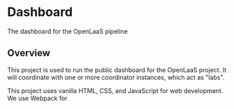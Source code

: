 # Dashboard

The dashboard for the OpenLaaS pipeline

## Overview

This project is used to run the public dashboard for the OpenLaaS project. It will coordinate with one or more coordinator instances, which act as "labs".

This project uses vanilla HTML, CSS, and JavaScript for web development. We use Webpack for 